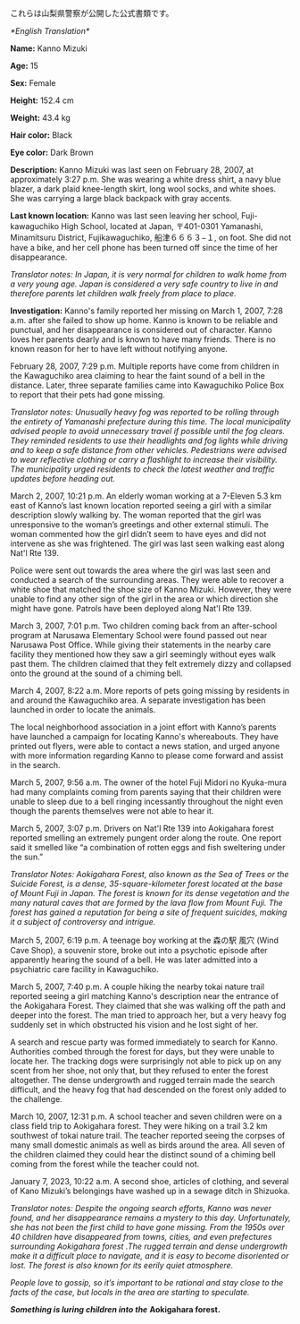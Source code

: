 これらは山梨県警察が公開した公式書類です。

*\*English Translation\**

**Name:** Kanno Mizuki

**Age:** 15

**Sex:** Female

**Height:** 152.4 cm

**Weight:** 43.4 kg

**Hair color:** Black

**Eye color:** Dark Brown

**Description:** Kanno Mizuki was last seen on February 28, 2007, at approximately 3:27 p.m. She was wearing a white dress shirt, a navy blue blazer, a dark plaid knee-length skirt, long wool socks, and white shoes. She was carrying a large black backpack with gray accents.

**Last known location:** Kanno was last seen leaving her school, Fuji-kawaguchiko High School, located at Japan, 〒401-0301 Yamanashi, Minamitsuru District, Fujikawaguchiko, 船津６６６３−１, on foot. She did not have a bike, and her cell phone has been turned off since the time of her disappearance.

*Translator notes: In Japan, it is very normal for children to walk home from a very young age. Japan is considered a very safe country to live in and therefore parents let children walk freely from place to place.*  

**Investigation:** Kanno's family reported her missing on March 1, 2007, 7:28 a.m. after she failed to show up home. Kanno is known to be reliable and punctual, and her disappearance is considered out of character. Kanno loves her parents dearly and is known to have many friends. There is no known reason for her to have left without notifying anyone. 

February 28, 2007, 7:29 p.m. Multiple reports have come from children in the Kawaguchiko area claiming to hear the faint sound of a bell in the distance. Later, three separate families came into Kawaguchiko Police Box to report that their pets had gone missing. 

*Translator notes: Unusually heavy fog was reported to be rolling through the entirety of Yamanashi prefecture during this time. The local municipality advised people to avoid unnecessary travel if possible until the fog clears. They reminded residents to use their headlights and fog lights while driving and to keep a safe distance from other vehicles. Pedestrians were advised to wear reflective clothing or carry a flashlight to increase their visibility. The municipality urged residents to check the latest weather and traffic updates before heading out.*

March 2, 2007, 10:21 p.m. An elderly woman working at a 7-Eleven 5.3 km east of Kanno’s last known location reported seeing a girl with a similar description slowly walking by. The woman reported that the girl was unresponsive to the woman’s greetings and other external stimuli. The woman commented how the girl didn’t seem to have eyes and did not intervene as she was frightened. The girl was last seen walking east along Nat'l Rte 139.

Police were sent out towards the area where the girl was last seen and conducted a search of the surrounding areas. They were able to recover a white shoe that matched the shoe size of Kanno Mizuki. However, they were unable to find any other sign of the girl in the area or which direction she might have gone. Patrols have been deployed along Nat'l Rte 139.

March 3, 2007, 7:01 p.m. Two children coming back from an after-school program at Narusawa Elementary School were found passed out near Narusawa Post Office. While giving their statements in the nearby care facility they mentioned how they saw a girl seemingly without eyes walk past them. The children claimed that they felt extremely dizzy and collapsed onto the ground at the sound of a chiming bell. 

March 4, 2007, 8:22 a.m. More reports of pets going missing by residents in and around the Kawaguchiko area. A separate investigation has been launched in order to locate the animals.

The local neighborhood association in a joint effort with Kanno’s parents have launched a campaign for locating Kanno's whereabouts. They have printed out flyers, were able to contact a news station, and urged anyone with more information regarding Kanno to please come forward and assist in the search.

March 5, 2007, 9:56 a.m. The owner of the hotel Fuji Midori no Kyuka-mura had many complaints coming from parents saying that their children were unable to sleep due to a bell ringing incessantly throughout the night even though the parents themselves were not able to hear it.

March 5, 2007, 3:07 p.m. Drivers on Nat'l Rte 139 into Aokigahara forest reported smelling an extremely pungent order along the route. One report said it smelled like “a combination of rotten eggs and fish sweltering under the sun.”

*Translator Notes: Aokigahara Forest, also known as the Sea of Trees or the Suicide Forest, is a dense, 35-square-kilometer forest located at the base of Mount Fuji in Japan. The forest is known for its dense vegetation and the many natural caves that are formed by the lava flow from Mount Fuji. The forest has gained a reputation for being a site of frequent suicides, making it a subject of controversy and intrigue.* 

March 5, 2007, 6:19 p.m. A teenage boy working at the 森の駅 風穴 (Wind Cave Shop), a souvenir store, broke out into a psychotic episode after apparently hearing the sound of a bell. He was later admitted into a psychiatric care facility in Kawaguchiko. 

March 5, 2007, 7:40 p.m. A couple hiking the nearby tokai nature trail reported seeing a girl matching Kanno's description near the entrance of the Aokigahara Forest. They claimed that she was walking off the path and deeper into the forest. The man tried to approach her, but a very heavy fog suddenly set in which obstructed his vision and he lost sight of her.

A search and rescue party was formed immediately to search for Kanno. Authorities combed through the forest for days, but they were unable to locate her. The tracking dogs were surprisingly not able to pick up on any scent from her shoe, not only that, but they refused to enter the forest altogether. The dense undergrowth and rugged terrain made the search difficult, and the heavy fog that had descended on the forest only added to the challenge. 

March 10, 2007, 12:31 p.m. A school teacher and seven children were on a class field trip to  Aokigahara forest. They were hiking on a trail 3.2 km southwest of tokai nature trail. The teacher reported seeing the corpses of many small domestic animals as well as birds around the area. All seven of the children claimed they could hear the distinct sound of a chiming bell coming from the forest while the teacher could not.

January 7, 2023, 10:22 a.m. A second shoe, articles of clothing, and several of Kano Mizuki’s belongings have washed up in a sewage ditch in Shizuoka.

*Translator notes: Despite the ongoing search efforts, Kanno was never found, and her disappearance remains a mystery to this day. Unfortunately, she has not been the first child to have gone missing. From the 1950s over 40 children have disappeared from towns, cities, and even prefectures surrounding Aokigahara forest .The rugged terrain and dense undergrowth make it a difficult place to navigate, and it is easy to become disoriented or lost. The forest is also known for its eerily quiet atmosphere.*

*People love to gossip, so it’s important to be rational and stay close to the facts of the case, but locals in the area are starting to speculate.* 

***Something is luring children into the*** **Aokigahara forest.**